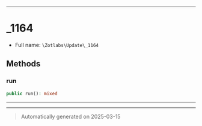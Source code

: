 ***

# _1164





* Full name: `\Zotlabs\Update\_1164`




## Methods


### run



```php
public run(): mixed
```












***


***
> Automatically generated on 2025-03-15
